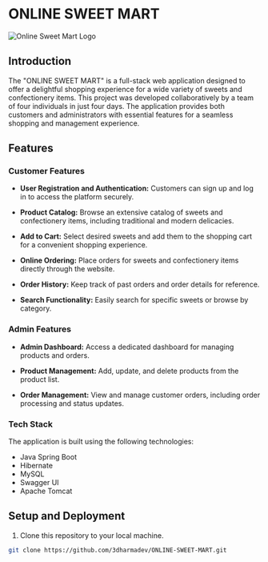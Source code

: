 # ONLINE SWEET MART

![Online Sweet Mart Logo](https://github.com/3dharmadev/ONLINE-SWEET-MART/blob/main/src/main/webapp/images/logo.png)

## Introduction

The "ONLINE SWEET MART" is a full-stack web application designed to offer a delightful shopping experience for a wide variety of sweets and confectionery items. This project was developed collaboratively by a team of four individuals in just four days. The application provides both customers and administrators with essential features for a seamless shopping and management experience.

## Features

### Customer Features

- **User Registration and Authentication:** Customers can sign up and log in to access the platform securely.

- **Product Catalog:** Browse an extensive catalog of sweets and confectionery items, including traditional and modern delicacies.

- **Add to Cart:** Select desired sweets and add them to the shopping cart for a convenient shopping experience.

- **Online Ordering:** Place orders for sweets and confectionery items directly through the website.

- **Order History:** Keep track of past orders and order details for reference.

- **Search Functionality:** Easily search for specific sweets or browse by category.

### Admin Features

- **Admin Dashboard:** Access a dedicated dashboard for managing products and orders.

- **Product Management:** Add, update, and delete products from the product list.

- **Order Management:** View and manage customer orders, including order processing and status updates.

### Tech Stack

The application is built using the following technologies:

- Java Spring Boot
- Hibernate
- MySQL
- Swagger UI
- Apache Tomcat

## Setup and Deployment

1. Clone this repository to your local machine.

```bash
git clone https://github.com/3dharmadev/ONLINE-SWEET-MART.git
